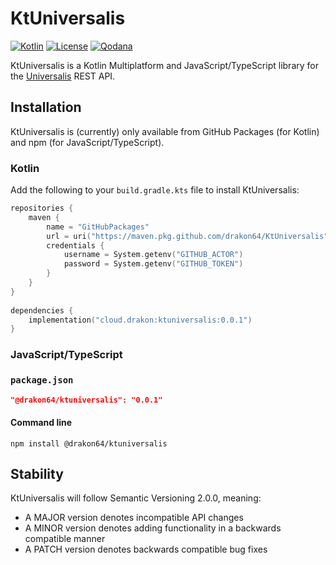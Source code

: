 # KtUniversalis

[![Kotlin](https://img.shields.io/badge/kotlin-1.8.0-blue.svg?logo=kotlin)](http://kotlinlang.org)
[![License](https://img.shields.io/github/license/drakon64/KtUniversalis)](https://www.gnu.org/licenses/agpl-3.0.en.html)
[![Qodana](https://github.com/drakon64/KtUniversalis/actions/workflows/code_quality.yml/badge.svg)](https://github.com/drakon64/KtUniversalis/actions/workflows/code_quality.yml)

KtUniversalis is a Kotlin Multiplatform and JavaScript/TypeScript library for the [Universalis](https://universalis.app)
REST API.

## Installation

KtUniversalis is (currently) only available from GitHub Packages (for Kotlin) and npm (for JavaScript/TypeScript).

### Kotlin

Add the following to your `build.gradle.kts` file to install KtUniversalis:

```kotlin
repositories {
    maven {
        name = "GitHubPackages"
        url = uri("https://maven.pkg.github.com/drakon64/KtUniversalis")
        credentials {
            username = System.getenv("GITHUB_ACTOR")
            password = System.getenv("GITHUB_TOKEN")
        }
    }
}
    
dependencies {
    implementation("cloud.drakon:ktuniversalis:0.0.1")
}
```

### JavaScript/TypeScript

### `package.json`

```json
"@drakon64/ktuniversalis": "0.0.1"
```

#### Command line

```commandline
npm install @drakon64/ktuniversalis
```

## Stability

KtUniversalis will follow Semantic Versioning 2.0.0, meaning:

* A MAJOR version denotes incompatible API changes
* A MINOR version denotes adding functionality in a backwards compatible manner
* A PATCH version denotes backwards compatible bug fixes
